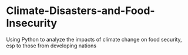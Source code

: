# Climate-Disasters-and-Food-Insecurity
Using Python to analyze the impacts of climate change on food security, esp to those from developing nations 
